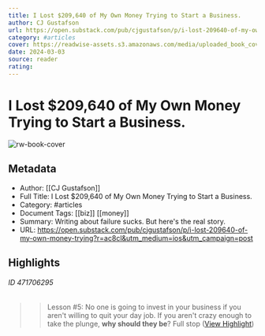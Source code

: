 ```yaml
---
title: I Lost $209,640 of My Own Money Trying to Start a Business.
author: CJ Gustafson
url: https://open.substack.com/pub/cjgustafson/p/i-lost-209640-of-my-own-money-trying?r=ac8cl&utm_medium=ios&utm_campaign=post
category: #articles
cover: https://readwise-assets.s3.amazonaws.com/media/uploaded_book_covers/profile_28087/https3A2F2Fsubstack-post-media.s3.amazonaws.com2Fpub_zLxHas5.webp
date: 2024-03-03
source: reader
rating:
---
```

# I Lost $209,640 of My Own Money Trying to Start a Business.

![rw-book-cover](https://readwise-assets.s3.amazonaws.com/media/uploaded_book_covers/profile_28087/https3A2F2Fsubstack-post-media.s3.amazonaws.com2Fpub_zLxHas5.webp)

## Metadata
- Author: [[CJ Gustafson]]
- Full Title: I Lost $209,640 of My Own Money Trying to Start a Business.
- Category: #articles
- Document Tags: [[biz]] [[money]] 
- Summary: Writing about failure sucks. But here's the real story.
- URL: https://open.substack.com/pub/cjgustafson/p/i-lost-209640-of-my-own-money-trying?r=ac8cl&utm_medium=ios&utm_campaign=post

## Highlights
###### ID 471706295
> > Lesson #5: No one is going to invest in your business if you aren't willing to quit your day job.
> If you aren't crazy enough to take the plunge, **why should they be**? Full stop ([View Highlight](https://read.readwise.io/read/01grmzy945psq6hnbv3vr9jfvx))
    
